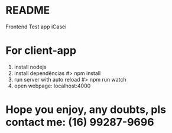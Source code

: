 # README

Frontend Test app iCasei


# For client-app
1. install nodejs
2. install dependências
#> npm install
3. run server with auto reload
#> npm run watch
4. open webpage: localhost:4000

# Hope you enjoy, any doubts, pls contact me: (16) 99287-9696